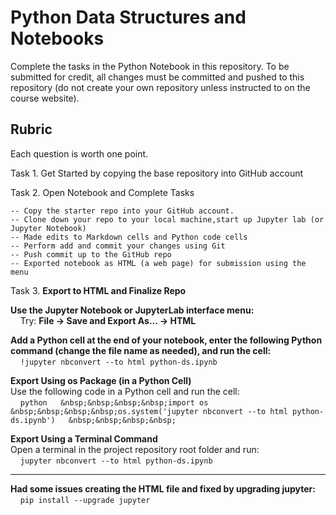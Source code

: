 # Python Data Structures and Notebooks

Complete the tasks in the Python Notebook in this repository.
To be submitted for credit, all changes must be committed and pushed to this repository (do not create your own repository unless instructed to on the course website).

## Rubric

Each question is worth one point.

Task 1. Get Started by copying the base repository into GitHub account

Task 2. Open Notebook and Complete Tasks

~~~text
-- Copy the starter repo into your GitHub account.
-- Clone down your repo to your local machine,start up Jupyter lab (or Jupyter Notebook)
-- Made edits to Markdown cells and Python code cells
-- Perform add and commit your changes using Git
-- Push commit up to the GitHub repo
-- Exported notebook as HTML (a web page) for submission using the menu
~~~

Task 3. **Export to HTML and Finalize Repo**

**Use the Jupyter Notebook or JupyterLab interface menu:**  
&nbsp;&nbsp;&nbsp;&nbsp;Try: **File -> Save and Export As... -> HTML**

**Add a Python cell at the end of your notebook, enter the following Python command (change the file name as needed), and run the cell:**  
&nbsp;&nbsp;&nbsp;&nbsp;`!jupyter nbconvert --to html python-ds.ipynb`

**Export Using os Package (in a Python Cell)**  
Use the following code in a Python cell and run the cell:  
&nbsp;&nbsp;&nbsp;&nbsp;```python  
&nbsp;&nbsp;&nbsp;&nbsp;import os  
&nbsp;&nbsp;&nbsp;&nbsp;os.system('jupyter nbconvert --to html python-ds.ipynb')  
&nbsp;&nbsp;&nbsp;&nbsp;```

**Export Using a Terminal Command**  
Open a terminal in the project repository root folder and run:  
&nbsp;&nbsp;&nbsp;&nbsp;`jupyter nbconvert --to html python-ds.ipynb`

---

**Had some issues creating the HTML file and fixed by upgrading jupyter:**  
&nbsp;&nbsp;&nbsp;&nbsp;`pip install --upgrade jupyter`
